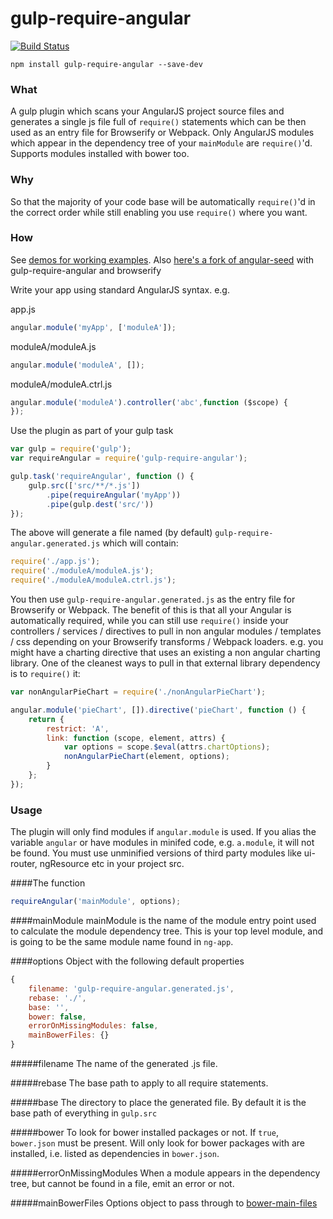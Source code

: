 gulp-require-angular
=========================

[![Build Status](https://travis-ci.org/fergaldoyle/gulp-require-angular.svg?branch=master)](https://travis-ci.org/fergaldoyle/gulp-require-angular)

`npm install gulp-require-angular --save-dev`

### What
A gulp plugin which scans your AngularJS project  source files and generates a single js file full of `require()` statements which can be then used as an entry file for Browserify or Webpack. Only AngularJS modules which appear in the dependency tree of your `mainModule` are `require()`'d. Supports modules installed with bower too.

### Why
So that the majority of your code base will be automatically `require()`'d in the correct order while still enabling you use `require()` where you want.

### How

See [demos for working examples](https://github.com/fergaldoyle/gulp-require-angular/tree/master/demo).  Also [here's a fork of angular-seed](https://github.com/fergaldoyle/angular-seed) with gulp-require-angular and browserify

Write your app using standard AngularJS syntax. e.g.

app.js
```javascript
angular.module('myApp', ['moduleA']);
```	
moduleA/moduleA.js
```javascript
angular.module('moduleA', []);
```	
moduleA/moduleA.ctrl.js
```javascript
angular.module('moduleA').controller('abc',function ($scope) {
});
```

Use the plugin as part of your gulp task
```javascript
var gulp = require('gulp');
var requireAngular = require('gulp-require-angular');

gulp.task('requireAngular', function () {
	gulp.src(['src/**/*.js'])
        .pipe(requireAngular('myApp'))
        .pipe(gulp.dest('src/'))
});
```
The above will generate a file named (by default) `gulp-require-angular.generated.js` which will contain:
```javascript
require('./app.js');
require('./moduleA/moduleA.js');
require('./moduleA/moduleA.ctrl.js');
```
You then use `gulp-require-angular.generated.js` as the entry file for Browserify or Webpack.  The benefit of this is that all your Angular is automatically required, while you can still use `require()` inside your controllers / services / directives to pull in non angular modules / templates / css depending on your Browserify transforms / Webpack loaders. 
e.g. you might have a charting directive that uses an existing a non angular charting library. One of the cleanest ways to pull in that external library dependency is to `require()` it:
```javascript	
var nonAngularPieChart = require('./nonAngularPieChart');

angular.module('pieChart', []).directive('pieChart', function () {
	return {
		restrict: 'A',
		link: function (scope, element, attrs) {
			var options = scope.$eval(attrs.chartOptions);
			nonAngularPieChart(element, options);
		}
	};
});
```

### Usage
The plugin will only find modules if `angular.module` is used. If you alias the variable `angular` or have modules in minifed code, e.g.  `a.module`, it will not be found. You must use unminified versions of third party modules like ui-router, ngResource etc in your project src.

####The function
```javascript
requireAngular('mainModule', options);
```
####mainModule
mainModule is the name of the module entry point used to calculate the module dependency tree. This is your top level module, and is going to be the same module name found in `ng-app`.

####options
Object with the following default properties
```javascript
{		
	filename: 'gulp-require-angular.generated.js',
	rebase: './',
	base: '',
	bower: false,
	errorOnMissingModules: false,
	mainBowerFiles: {}
}
```
#####filename
The name of the generated .js file.

#####rebase
The base path to apply to all require statements.

#####base
The directory to place the generated file. By default it is the base path of everything in `gulp.src`

#####bower
To look for bower installed packages or not. If `true`, `bower.json` must be present. Will only look for bower packages with are installed, i.e. listed as dependencies in `bower.json`.

#####errorOnMissingModules
When a module appears in the dependency tree, but cannot be found in a file, emit an error or not.

#####mainBowerFiles
Options object to pass through to [bower-main-files](https://github.com/ck86/main-bower-files)



